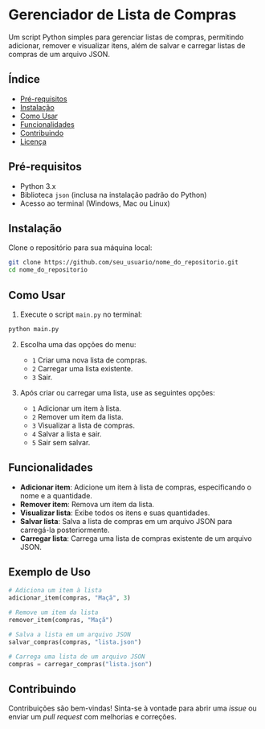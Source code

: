 

# Gerenciador de Lista de Compras

Um script Python simples para gerenciar listas de compras, permitindo adicionar, remover e visualizar itens, além de salvar e carregar listas de compras de um arquivo JSON.

## Índice

- [Pré-requisitos](#pré-requisitos)
- [Instalação](#instalação)
- [Como Usar](#como-usar)
- [Funcionalidades](#funcionalidades)
- [Contribuindo](#contribuindo)
- [Licença](#licença)

## Pré-requisitos

- Python 3.x
- Biblioteca `json` (inclusa na instalação padrão do Python)
- Acesso ao terminal (Windows, Mac ou Linux)

## Instalação

Clone o repositório para sua máquina local:

```bash
git clone https://github.com/seu_usuario/nome_do_repositorio.git
cd nome_do_repositorio
```

## Como Usar

1. Execute o script `main.py` no terminal:

```bash
python main.py
```

2. Escolha uma das opções do menu:

   - `1` Criar uma nova lista de compras.
   - `2` Carregar uma lista existente.
   - `3` Sair.

3. Após criar ou carregar uma lista, use as seguintes opções:

   - `1` Adicionar um item à lista.
   - `2` Remover um item da lista.
   - `3` Visualizar a lista de compras.
   - `4` Salvar a lista e sair.
   - `5` Sair sem salvar.

## Funcionalidades

- **Adicionar item**: Adicione um item à lista de compras, especificando o nome e a quantidade.
- **Remover item**: Remova um item da lista.
- **Visualizar lista**: Exibe todos os itens e suas quantidades.
- **Salvar lista**: Salva a lista de compras em um arquivo JSON para carregá-la posteriormente.
- **Carregar lista**: Carrega uma lista de compras existente de um arquivo JSON.

## Exemplo de Uso

```python
# Adiciona um item à lista
adicionar_item(compras, "Maçã", 3)

# Remove um item da lista
remover_item(compras, "Maçã")

# Salva a lista em um arquivo JSON
salvar_compras(compras, "lista.json")

# Carrega uma lista de um arquivo JSON
compras = carregar_compras("lista.json")
```

## Contribuindo

Contribuições são bem-vindas! Sinta-se à vontade para abrir uma _issue_ ou enviar um _pull request_ com melhorias e correções.

